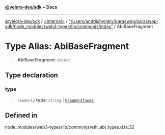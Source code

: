 [**@velora-dex/sdk**](../../../../README.md) • **Docs**

***

[@velora-dex/sdk](../../../../globals.md) / [\<internal\>](../../../README.md) / ["/Users/andriishymkiv/paraswap/paraswap-sdk/node\_modules/web3-types/lib/commonjs/index"](../README.md) / AbiBaseFragment

# Type Alias: AbiBaseFragment

> **AbiBaseFragment**: `object`

## Type declaration

### type

> `readonly` **type**: `string` \| [`FragmentTypes`](../../../type-aliases/FragmentTypes.md)

## Defined in

node\_modules/web3-types/lib/commonjs/eth\_abi\_types.d.ts:32
